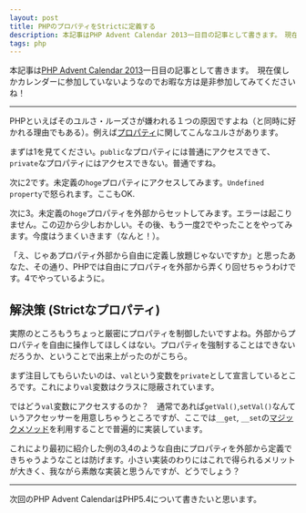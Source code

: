 ```yaml
---
layout: post
title: PHPのプロパティをStrictに定義する
description: 本記事はPHP Advent Calendar 2013一日目の記事として書きます。　現在僕しかカレンダーに参加していないようなのでお暇な方は是非参加してみてくださいね！ PHPといえばそのユルさ・ルーズさが嫌われる１つの原因ですよね（と同時に好かれる理由でもある）。例えばプロパティに関してこんなユルさがあります。
tags: php
---
```


本記事は[PHP Advent Calendar 2013](http://www.adventar.org/calendars/101)一日目の記事として書きます。　現在僕しかカレンダーに参加していないようなのでお暇な方は是非参加してみてくださいね！

---

PHPといえばそのユルさ・ルーズさが嫌われる１つの原因ですよね（と同時に好かれる理由でもある）。例えば[プロパティ](http://www.php.net/manual/ja/language.oop5.properties.php)に関してこんなユルさがあります。

<script src="https://gist.github.com/toshimaru/6dc602b5ce5db54f8db0.js"></script>

まずは1を見てください。`public`なプロパティには普通にアクセスできて、`private`なプロパティにはアクセスできない。普通ですね。

次に2です。未定義の`hoge`プロパティにアクセスしてみます。`Undefined property`で怒られます。ここもOK.

次に3。未定義の`hoge`プロパティを外部からセットしてみます。エラーは起こりません。この辺から少しおかしい。その後、もう一度2でやったことをやってみます。今度はうまくいきます（なんと！）。

「え、じゃあプロパティ外部から自由に定義し放題じゃないですか」と思ったあなた、その通り、PHPでは自由にプロパティを外部から弄くり回せちゃうわけです。4でやっているように。

## 解決策 (Strictなプロパティ)

実際のところもうちょっと厳密にプロパティを制御したいですよね。外部からプロパティを自由に操作してほしくはない。プロパティを強制することはできないだろうか、ということで出来上がったのがこちら。

<script src="https://gist.github.com/toshimaru/4721470.js"></script>

まず注目してもらいたいのは、`val`という変数を`private`として宣言しているところです。これにより`val`変数はクラスに隠蔽されています。

ではどう`val`変数にアクセスするのか？　通常であれば`getVal()`,`setVal()`なんていうアクセッサーを用意しちゃうところですが、ここでは`__get`, `__set`の[マジックメソッド](http://php.net/manual/ja/language.oop5.magic.php)を利用することで普遍的に実装しています。

これにより最初に紹介した例の3,4のような自由にプロパティを外部から定義できちゃうようなことは防げます。小さい実装のわりにはこれで得られるメリットが大きく、我ながら素敵な実装と思うんですが、どうでしょう？

---

次回のPHP Advent CalendarはPHP5.4について書きたいと思います。
